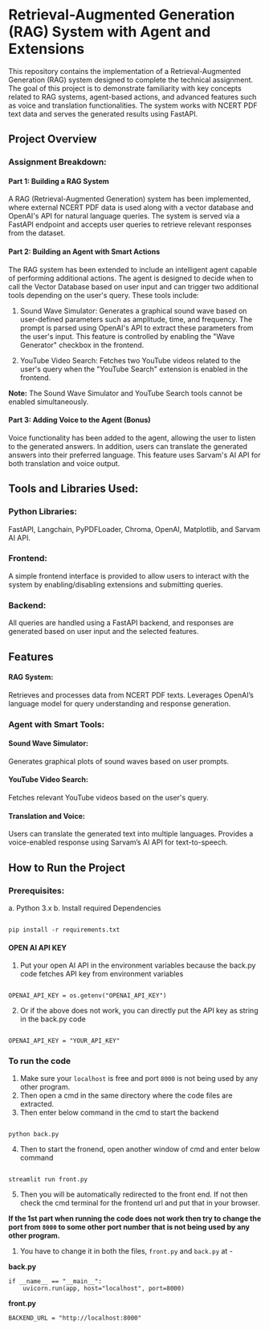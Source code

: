 
# Retrieval-Augmented Generation (RAG) System with Agent and Extensions

This repository contains the implementation of a Retrieval-Augmented Generation (RAG) system designed to complete the technical assignment. The goal of this project is to demonstrate familiarity with key concepts related to RAG systems, agent-based actions, and advanced features such as voice and translation functionalities. The system works with NCERT PDF text data and serves the generated results using FastAPI.

  

## Project Overview

### Assignment Breakdown:

#### Part 1: Building a RAG System

A RAG (Retrieval-Augmented Generation) system has been implemented, where external NCERT PDF data is used along with a vector database and OpenAI's API for natural language queries. The system is served via a FastAPI endpoint and accepts user queries to retrieve relevant responses from the dataset.

  

#### Part 2: Building an Agent with Smart Actions

The RAG system has been extended to include an intelligent agent capable of performing additional actions. The agent is designed to decide when to call the Vector Database based on user input and can trigger two additional tools depending on the user's query. These tools include:

  

1. Sound Wave Simulator: Generates a graphical sound wave based on user-defined parameters such as amplitude, time, and frequency. The prompt is parsed using OpenAI's API to extract these parameters from the user's input. This feature is controlled by enabling the "Wave Generator" checkbox in the frontend.

  

2. YouTube Video Search: Fetches two YouTube videos related to the user's query when the "YouTube Search" extension is enabled in the frontend.

  

**Note:** The Sound Wave Simulator and YouTube Search tools cannot be enabled simultaneously.

  

#### Part 3: Adding Voice to the Agent (Bonus)

Voice functionality has been added to the agent, allowing the user to listen to the generated answers. In addition, users can translate the generated answers into their preferred language. This feature uses Sarvam's AI API for both translation and voice output.

  

## Tools and Libraries Used:

  

### Python Libraries: 
FastAPI, Langchain, PyPDFLoader, Chroma, OpenAI, Matplotlib, and Sarvam AI API.

  

### Frontend: 
A simple frontend interface is provided to allow users to interact with the system by enabling/disabling extensions and submitting queries.

  

### Backend: 
All queries are handled using a FastAPI backend, and responses are generated based on user input and the selected features.

  

## Features

#### RAG System:

Retrieves and processes data from NCERT PDF texts.
Leverages OpenAI’s language model for query understanding and response generation.

  

### Agent with Smart Tools:

#### Sound Wave Simulator: 
Generates graphical plots of sound waves based on user prompts.

  

#### YouTube Video Search:
 Fetches relevant YouTube videos based on the user's query.

  

#### Translation and Voice:

Users can translate the generated text into multiple languages.
Provides a voice-enabled response using Sarvam’s AI API for text-to-speech.

  

## How to Run the Project

  
### Prerequisites:
a. Python 3.x
b. Install required Dependencies

  

```

pip install -r requirements.txt

```

  

#### OPEN AI API KEY

1. Put your open AI API in the environment variables because the back.py code fetches API key from environment variables

  

```

OPENAI_API_KEY = os.getenv("OPENAI_API_KEY")

```

  

2. Or if the above does not work, you can directly put the API key as string in the back.py code

  

```

OPENAI_API_KEY = "YOUR_API_KEY"

```

  

### To run the code

  

1. Make sure your `localhost` is free and port `8000` is not being used by any other program.
2. Then open a cmd in the same directory where the code files are extracted.
3. Then enter below command in the cmd to start the backend

```

python back.py

```

4. Then to start the fronend, open another window of cmd and enter below command

```

streamlit run front.py

```

5. Then you will be automatically redirected to the front end. If not then check the cmd terminal for the frontend url and put that in your browser.

  

**If the 1st part when running the code does not work then try to change the port from `8000` to some other port number that is not being used by any other program.**
1. You have to change it in both the files, `front.py` and `back.py` at - 

**back.py**
```
if __name__ == "__main__":
    uvicorn.run(app, host="localhost", port=8000)
```
**front.py**
```
BACKEND_URL = "http://localhost:8000"
```
